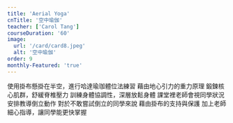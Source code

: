 ```yaml
---
title: 'Aerial Yoga'
cnTitle: '空中瑜伽'
teacher: ['Carol Tang']
courseDuration: '60'
image:
  url: '/card/card8.jpeg'
  alt: '空中瑜伽'
order: 9
monthly-Featured: 'true'
---
```

使用掛布懸掛在半空，進行哈達瑜珈體位法練習
藉由地心引力的重力原理
鍛鍊核心肌群，舒緩脊椎壓力
訓練身體協調性，深層放鬆身體
課堂裡老師會視同學狀況安排教導倒立動作
對於不敢嘗試倒立的同學來說
藉由掛布的支持與保護
加上老師細心指導，讓同學能更快掌握